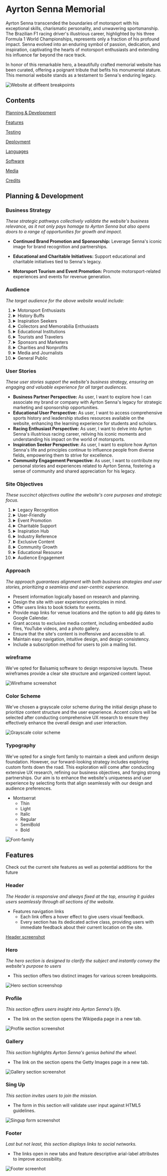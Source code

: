 # Ayrton Senna Memorial

Ayrton Senna transcended the boundaries of motorsport with his exceptional skills, charismatic personality, and unwavering sportsmanship. The Brazilian F1 racing driver's illustrious career, highlighted by his three Formula 1 World Championships, represents only a fraction of his profound impact. Senna evolved into an enduring symbol of passion, dedication, and inspiration, captivating the hearts of motorsport enthusiasts and extending his influence far beyond the race track.

In honor of this remarkable hero, a beautifully crafted memorial website has been curated, offering a poignant tribute that befits his monumental stature. This memorial website stands as a testament to Senna's enduring legacy.

![Website at diffeent breakpoints](assets/images/readme/memorial-breakpoints.webp)

## Contents

[Planning & Development](https://github.com/mistersouza/ayrton-senna#planning--development)

[Features](https://github.com/mistersouza/ayrton-senna/README.md#feature)

[Testing](https://github.com/mistersouza/ayrton-senna/README.md/#testing)

[Deployment](https://github.com/mistersouza/ayrton-senna/README.md#deployment)

[Languages](https://github.com/mistersouza/ayrton-senna/README.md#languages)

[Software](https://github.com/mistersouza/ayrton-senna/README.md#software)

[Media](https://github.com/mistersouza/ayrton-senna/README.md#media)

[Credits](https://github.com/mistersouza/ayrton-senna/README.md#credits)

## Planning & Development

### Business Strategy

_These strategic pathways collectively validate the website's business relevance, as it not only pays homage to Ayrton Senna but also opens doors to a range of opportunities for growth and impact._

+ __Continued Brand Promotion and Sponsorship:__ Leverage Senna's iconic image for brand recognition and partnerships.

+ __Educational and Charitable Initiatives:__ Support educational and charitable initiatives tied to Senna's legacy.

+ __Motorsport Tourism and Event Promotion:__ Promote motorsport-related experiences and events for revenue generation.

### Audience

_The target audience for the above website would include:_

1. <details><summary>Motorsport Enthusiasts</summary> Users fans of Formula 1 and motorsport who admire Ayrton Senna and are interested in his career, achievements, and legacy.</details>

2. <details><summary>History Buffs</summary>Users with an interest in the history of motorsport and iconic racing figures like Ayrton Senna.</details>

3. <details><summary>Inspiration Seekers</summary> Users looking for inspirational stories and life lessons from Ayrton Senna's journey to success.</details>

4. <details><summary>Collectors and Memorabilia Enthusiasts</summary> Users interested in purchasing or collecting memorabilia related to Ayrton Senna, such as merchandise or rare artifacts.</details>

5. <details><summary>Educational Institutions</summary> Users, including members of schools, colleges, and universities, who may want to utilize the website as an educational resource for sports history or leadership studies.</details>

6. <details><summary>Tourists and Travelers</summary> Users visiting locations associated with Ayrton Senna, such as his hometown or places of significance in his life.</details>

7. <details><summary>Sponsors and Marketers</summary> Users associated with brands or companies interested in aligning themselves with Ayrton Senna's legacy for marketing or sponsorship opportunities.</details>

8. <details><summary>Charities and Nonprofits</summary> Users head of organizations aligned with Ayrton Senna's values and causes, seeking to collaborate or receive support.</details>

9. <details><summary>Media and Journalists</summary> Users members of press and media outlets looking for information and stories related to Ayrton Senna for reporting or documentary purposes.</details>

10. <details><summary>General Public</summary> Any user curious about Ayrton Senna's life, career, and impact, including those seeking to participate in community discussions or events related to his legacy.</details>

### User Stories

_These user stories support the website's business strategy, ensuring an engaging and valuable experience for all target audiences._

+ __Business Partner Perspective:__ As user, I want to explore how I can associate my brand or company with Ayrton Senna's legacy for strategic marketing and sponsorship opportunities.
+ __Educational User Perspective:__ As user, I want to access comprehensive sports history and leadership studies resources available on the website, enhancing the learning experience for students and scholars.
+ __Racing Enthusiast Perspective:__ As user, I want to delve into Ayrton Senna's illustrious racing career, reliving his iconic moments and understanding his impact on the world of motorsports.
+ __Inspiration Seeker Perspective:__ As user, I want to explore how Ayrton Senna's life and principles continue to influence people from diverse fields, empowering them to strive for excellence.
+ __Community Engagement Perspective:__ As user, I want to contribute my personal stories and experiences related to Ayrton Senna, fostering a sense of community and shared appreciation for his legacy.

### Site Objectives

_These succinct objectives outline the website's core purposes and strategic focus._

1. <details><summary>Legacy Recognition</summary>Elevate Ayrton Senna's global recognition and preserve his legacy.</details>

2. <details><summary>User-Friendly</summary>Create an engaging and clear website experience.</details>

3. <details><summary>Event Promotion</summary> Inform about upcoming events and activities.</details>

4. <details><summary>Charitable Support</summary>Drive support for charitable causes linked to Ayrton Senna.</details>

5. <details><summary>Inspiration Hub</summary>Showcase Ayrton Senna's career and inspire new generations.</details>

6. <details><summary>Industry Reference</summary>Serve as a go-to EPK for motorsports professionals.</details>

7. <details><summary>Exclusive Content</summary>Offer unique media to enrich the user experience.</details>

8. <details><summary>Community Growth</summary>Expand the fanbase and foster community spirit.</details>

9. <details><summary>Educational Resource</summary>Provide valuable sports history and leadership studies material.</details>

10. <details><summary>Audience Engagement</summary> Enable user subscriptions for updates and news.</details>

### Approach

_The approach guarantees alignment with both business strategies and user stories, prioritizing a seamless and user-centric experience._

+ Present information logically based on research and planning.
+ Design the site with user experience principles in mind.
+ Offer users links to book tickets for events.
+ Provide map links for venue locations and the option to add gig dates to Google Calendar.
+ Grant access to exclusive media content, including embedded audio files, YouTube videos, and a photo gallery.
+ Ensure that the site's content is inoffensive and accessible to all.
+ Maintain easy navigation, intuitive design, and design consistency.
+ Include a subscription method for users to join a mailing list.

### wireframe

We've opted for Balsamiq software to design responsive layouts. These wireframes provide a clear site structure and organized content layout.

![Wireframe screenshot](assets/images/readme/memorial-wireframe.webp)

### Color Scheme

We've chosen a grayscale color scheme during the initial design phase to prioritize content structure and the user experience. Accent colors will be selected after conducting comprehensive UX research to ensure they effectively enhance the overall design and user interaction.

![Grayscale color scheme](assets/images/readme/memorial-color-scheme.webp)

### Typography

We've opted for a single font family to maintain a sleek and uniform design foundation. However, our forward-looking strategy includes exploring custom fonts down the road. This exploration will come after conducting extensive UX research, refining our business objectives, and forging strong partnerships. Our aim is to enhance the website's uniqueness and user experience by selecting fonts that align seamlessly with our design and audience preferences.

+ Montserrat
  + Thin
  + Light
  + Italic
  + Regular
  + SemiBold
  + Bold

![Font-family](assets/images/readme/memorial-font-family.webp) 

## Features

Check out the current site features as well as potential additions for the future

### Header

_The Header is responsive and always fixed at the top, ensuring it guides users seamlessly through all sections of the website._

+ Features navigation links
  + Each link offers a hover effect to give users visual feedback.
  + Every section has its dedicated active class, providing users with immediate feedback about their current location on the site.

[Header screenshot](assets/images/readme/memorial-header.webp)

### Hero

_The hero section is designed to clarify the subject and instantly convey the website's purpose to users_

+ This section offers two distinct images for various screen breakpoints.
                 
![Hero section screenshop](assets/images/readme/memorial-hero.webp)

### Profile

_This section offers users insight into Ayrton Senna's life._

+ The link on the section opens the Wikipedia page in a new tab.

![Profile section screenshot](assets/images/readme/memorial-profile.webp)

### Gallery

_This section highlights Ayrton Senna's genius behind the wheel._

+ The link on the section opens the Getty Images page in a new tab.

![Gallery section screenshot](assets/images/readme/memorial-gallery.webp)


### Sing Up

_This section invites users to join the mission._

+ The form in this section will validate user input against HTML5 guidelines.

![Singup form screenshot](assets/images/readme/memorial-signup.webp)

### Footer

_Last but not least, this section displays links to social networks._

+ The links open in new tabs and feature descriptive arial-label attributes to improve accessibility.

![Footer screenhot](assets/images/readme/memorial-footer.webp)
